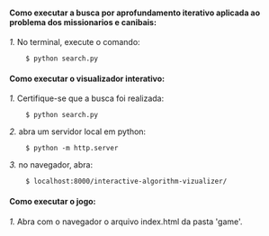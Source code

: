 #### Como executar a busca por aprofundamento iterativo aplicada ao problema dos missionarios e canibais:

  *1.* No terminal, execute o comando:
```
    $ python search.py
```

#### Como executar o visualizador interativo:

  *1.* Certifique-se que a busca foi realizada:
```
    $ python search.py
```
  *2.* abra um servidor local em python:
```
    $ python -m http.server
```
  *3.* no navegador, abra:
```
    $ localhost:8000/interactive-algorithm-vizualizer/
```

#### Como executar o jogo:

  *1.* Abra com o navegador o arquivo index.html da pasta 'game'.

